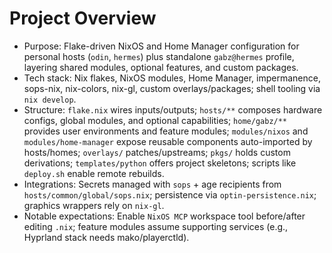 # Project Overview
- Purpose: Flake-driven NixOS and Home Manager configuration for personal hosts (`odin`, `hermes`) plus standalone `gabz@hermes` profile, layering shared modules, optional features, and custom packages.
- Tech stack: Nix flakes, NixOS modules, Home Manager, impermanence, sops-nix, nix-colors, nix-gl, custom overlays/packages; shell tooling via `nix develop`.
- Structure: `flake.nix` wires inputs/outputs; `hosts/**` composes hardware configs, global modules, and optional capabilities; `home/gabz/**` provides user environments and feature modules; `modules/nixos` and `modules/home-manager` expose reusable components auto-imported by hosts/homes; `overlays/` patches/upstreams; `pkgs/` holds custom derivations; `templates/python` offers project skeletons; scripts like `deploy.sh` enable remote rebuilds.
- Integrations: Secrets managed with `sops` + age recipients from `hosts/common/global/sops.nix`; persistence via `optin-persistence.nix`; graphics wrappers rely on `nix-gl`.
- Notable expectations: Enable `NixOS MCP` workspace tool before/after editing `.nix`; feature modules assume supporting services (e.g., Hyprland stack needs mako/playerctld).